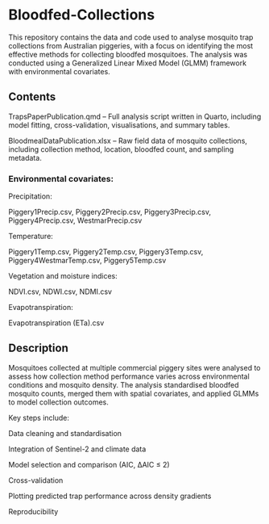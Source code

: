 # Bloodfed-Collections
This repository contains the data and code used to analyse mosquito trap collections from Australian piggeries, with a focus on identifying the most effective methods for collecting bloodfed mosquitoes. The analysis was conducted using a Generalized Linear Mixed Model (GLMM) framework with environmental covariates.

## Contents
TrapsPaperPublication.qmd – Full analysis script written in Quarto, including model fitting, cross-validation, visualisations, and summary tables.

BloodmealDataPublication.xlsx – Raw field data of mosquito collections, including collection method, location, bloodfed count, and sampling metadata.

### Environmental covariates:

Precipitation:

Piggery1Precip.csv, Piggery2Precip.csv, Piggery3Precip.csv, Piggery4Precip.csv, WestmarPrecip.csv

Temperature:

Piggery1Temp.csv, Piggery2Temp.csv, Piggery3Temp.csv, Piggery4WestmarTemp.csv, Piggery5Temp.csv

Vegetation and moisture indices:

NDVI.csv, NDWI.csv, NDMI.csv

Evapotranspiration:

Evapotranspiration (ETa).csv

## Description
Mosquitoes collected at multiple commercial piggery sites were analysed to assess how collection method performance varies across environmental conditions and mosquito density. The analysis standardised bloodfed mosquito counts, merged them with spatial covariates, and applied GLMMs to model collection outcomes.

Key steps include:

Data cleaning and standardisation

Integration of Sentinel-2 and climate data

Model selection and comparison (AIC, ΔAIC ≤ 2)

Cross-validation

Plotting predicted trap performance across density gradients

Reproducibility
